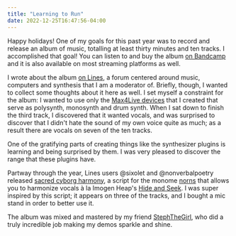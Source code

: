 ```yaml
---
title: "Learning to Run"
date: 2022-12-25T16:47:56-04:00
---
```

Happy holidays!
One of my goals for this past year was to record and release
an album of music,
totalling at least thirty minutes
and ten tracks.
I accomplished that goal!
You can listen to and buy the album [on Bandcamp](https://alanza.bandcamp.com/album/learning-to-run)
and it is also available on most streaming platforms as well.

I wrote about the album [on Lines](https://llllllll.co/t/alanza-learning-to-run),
a forum centered around music, computers and synthesis that I am a moderator of.
Briefly, though, I wanted to collect some thoughts about it here as well.
I set myself a constraint for the album:
I wanted to use only the [Max4Live devices](https://github.com/ryleelyman/bitters-max) that I created
that serve as polysynth, monosynth and drum synth.
When I sat down to finish the third track,
I discovered that it wanted vocals,
and was surprised to discover that I didn't hate the sound of my own voice
quite as much;
as a result there are vocals on seven of the ten tracks.

One of the gratifying parts of creating things like the synthesizer plugins
is learning and being surprised by them.
I was very pleased to discover the range that these plugins have.

Partway through the year, Lines users @sixolet and @nonverbalpoetry
released [sacred cyborg harmony](https://llllllll.co/t/sacred-cyborg-harmony),
a script for the monome [norns](https://monome.org/norns)
that allows you to harmonize vocals à la Imogen Heap's [Hide and Seek](https://www.youtube.com/watch?v=UYIAfiVGluk).
I was super inspired by this script; it appears on three of the tracks,
and I bought a mic stand in order to better use it.

The album was mixed and mastered by my friend [StephTheGirl](https://stephthegirl.bandcamp.com),
who did a truly incredible job
making my demos sparkle and shine.
